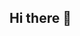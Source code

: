 ## Hi there 👋

<!--
**jocar-ux/jocar-ux** is a ✨ _special_ ✨ repository because its `README.md` (this file) appears on your GitHub profile.

Here are some ideas to get you started:

- 🔭 I’m currently working on Knowledge Bases/Guides to help others.
- 🌱 I’m currently learning as much as I can.
- 😄 Pronouns: He/Him
- ⚡ Fun fact: Cows have best friends and get stressed when they're separated from them!
-->
